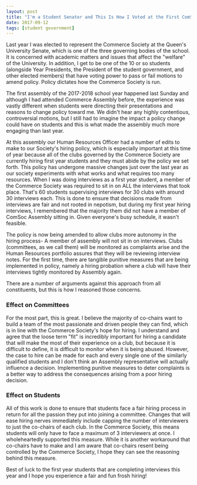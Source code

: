```yaml
---
layout: post
title: "I'm a Student Senator and This Is How I Voted at the First ComSoc Assembly"
date: 2017-09-12
tags: [student government]
---
```

Last year I was elected to represent the Commerce Society at the Queen's University Senate, which is one of the three governing bodies of the school. It is concerned with academic matters and issues that affect the "welfare" of the University. In addition, I get to be one of the 10 or so students (alongside Year Presidents, the President of the student government, and other elected members) that have voting power to pass or fail motions to amend policy. Policy dictates how the Commerce Society is run.

The first assembly of the 2017-2018 school year happened last Sunday and although I had attended Commerce Assembly before, the experience was vastly different when students were directing their presentations and reasons to change policy toward me. We didn't hear any highly contentious, controversial motions, but I still had to imagine the impact a policy change could have on students and this is what made the assembly much more engaging than last year.

At this assembly our Human Resources Officer had a number of edits to make to our Society's hiring policy, which is especially important at this time of year because all of the clubs governed by the Commerce Society are currently hiring first year students and they must abide by the policy we set forth. This policy has undergone massive changes just over the last year as our society experiments with what works and what requires too many resources. When I was doing interviews as a first year student, a member of the Commerce Society was required to sit in on ALL the interviews that took place. That's 60 students supervising interviews for 30 clubs with around 30 interviews each. This is done to ensure that decisions made from interviews are fair and not rooted in nepotism, but during my first year hiring interviews, I remembered that the majority them did not have a member of ComSoc Assembly sitting in. Given everyone's busy schedule, it wasn't feasible.

The policy is now being amended to allow clubs more autonomy in the hiring process- A member of assembly will not sit in on interviews. Clubs (committees, as we call them) will be monitored as complaints arise and the Human Resources portfolio assures that they will be reviewing interview notes. For the first time, there are tangible punitive measures that are being implemented in policy, namely a hiring probation where a club will have their interviews tightly monitored by Assembly again.

There are a number of arguments against this approach from all constituents, but this is how I reasoned those concerns.

### Effect on Committees

For the most part, this is great. I believe the majority of co-chairs want to build a team of the most passionate and driven people they can find, which is in line with the Commerce Society's hope for hiring. I understand and agree that the loose term "fit" is incredibly important for hiring a candidate that will make the most of their experience on a club, but because it is difficult to define, it is difficult to monitor when it is being abused. However, the case to hire can be made for each and every single one of the similarly qualified students and I don't think an Assembly representative will actually influence a decision. Implementing punitive measures to deter complaints is a better way to address the consequences arising from a poor hiring decision.

### Effect on Students

All of this work is done to ensure that students face a fair hiring process in return for all the passion they put into joining a committee. Changes that will ease hiring nerves immediately include capping the number of interviewers to just the co-chairs of each club. In the Commerce Society, this means students will only have to face a maximum of 3 interviewers at once. I wholeheartedly supported this measure. While it is another workaround that co-chairs have to make and I am aware that co-chairs resent being controlled by the Commerce Society, I hope they can see the reasoning behind this measure.

Best of luck to the first year students that are completing interviews this year and I hope you experience a fair and fun frosh hiring!
